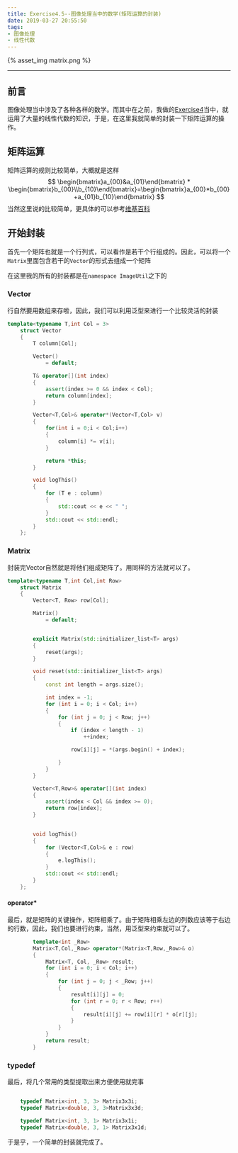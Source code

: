 ```yaml
---
title: Exercise4.5--图像处理当中的数学(矩阵运算的封装)
date: 2019-03-27 20:55:50
tags:
- 图像处理
- 线性代数
---
```


{% asset_img matrix.png  %}

<!-- more -->

------

## 前言

图像处理当中涉及了各种各样的数学。而其中在之前，我做的[Exercise4](https://dearsummer.github.io/2019/03/22/%E5%9B%BE%E5%83%8F%E5%8F%98%E6%8D%A2/)当中，就运用了大量的线性代数的知识，于是，在这里我就简单的封装一下矩阵运算的操作。

## 矩阵运算

矩阵运算的规则比较简单，大概就是这样
$$
\begin{bmatrix}a_{00}&a_{01}\end{bmatrix} * \begin{bmatrix}b_{00}\\b_{10}\end{bmatrix}=\begin{bmatrix}a_{00}*b_{00}+a_{01}b_{10}\end{bmatrix}
$$
当然这里说的比较简单，更具体的可以参考[维基百科](https://zh.wikipedia.org/wiki/%E7%9F%A9%E9%98%B5)

## 开始封装

首先一个矩阵也就是一个行列式，可以看作是若干个行组成的。因此，可以将一个`Matrix`里面包含若干的`Vector`的形式去组成一个矩阵

在这里我的所有的封装都是在`namespace ImageUtil`之下的

### Vector

行自然要用数组来存啦，因此，我们可以利用泛型来进行一个比较灵活的封装

```cpp
template<typename T,int Col = 3>
	struct Vector
	{
		T column[Col];

		Vector()
			= default;

		T& operator[](int index)
		{
			assert(index >= 0 && index < Col);
			return column[index];
		}

		Vector<T,Col>& operator*(Vector<T,Col> v)
		{
			for(int i = 0;i < Col;i++)
			{
				column[i] *= v[i];
			}

			return *this;
		}

		void logThis()
		{
			for (T e : column)
			{
				std::cout << e << " ";
			}
			std::cout << std::endl;
		}
	};
```

### Matrix

封装完Vector自然就是将他们组成矩阵了。用同样的方法就可以了。

```cpp
template<typename T,int Col,int Row>
	struct Matrix
	{
		Vector<T, Row> row[Col];

		Matrix()
			= default;


		explicit Matrix(std::initializer_list<T> args)
		{
			reset(args);
		}

		void reset(std::initializer_list<T> args)
		{
			const int length = args.size(); 

			int index = -1;
			for (int i = 0; i < Col; i++)
			{
				for (int j = 0; j < Row; j++)
				{
					if (index < length - 1)
						++index;

					row[i][j] = *(args.begin() + index);

				}
			}
		}

		Vector<T,Row>& operator[](int index)
		{
			assert(index < Col && index >= 0);
			return row[index];
		}
	

		void logThis()
		{
			for (Vector<T,Col>& e : row)
			{
				e.logThis();
			}
			std::cout << std::endl;
		}
	};
```

#### operator*

最后，就是矩阵的关键操作，矩阵相乘了。由于矩阵相乘左边的列数应该等于右边的行数，因此，我们也要进行约束，当然，用泛型来约束就可以了。

```cpp
		template<int _Row>
		Matrix<T,Col,_Row> operator*(Matrix<T,Row,_Row>& o)
		{
			Matrix<T, Col, _Row> result;
			for (int i = 0; i < Col; i++)
			{
				for (int j = 0; j < _Row; j++)
				{
					result[i][j] = 0;
					for (int r = 0; r < Row; r++)
					{
						result[i][j] += row[i][r] * o[r][j];
					}
				}
			}
			return result;
		}
```

### typedef

最后，将几个常用的类型提取出来方便使用就完事

```cpp

	typedef Matrix<int, 3, 3> Matrix3x3i;
	typedef Matrix<double, 3, 3>Matrix3x3d;

	typedef Matrix<int, 3, 1> Matrix3x1i;
	typedef Matrix<double, 3, 1> Matrix3x1d;
```

于是乎，一个简单的封装就完成了。